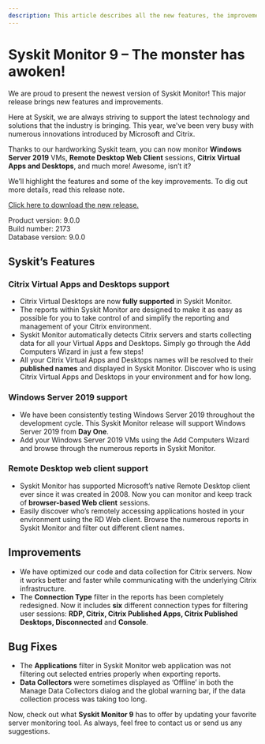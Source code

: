 ```yaml
---
description: This article describes all the new features, the improvements, and the bug fixes delivered in Syskit Monitor 9.
---
```


# Syskit Monitor 9 – The monster has awoken!

We are proud to present the newest version of Syskit Monitor! This major release brings new features and improvements.

Here at Syskit, we are always striving to support the latest technology and solutions that the industry is bringing. This year, we've been very busy with numerous innovations introduced by Microsoft and Citrix.

Thanks to our hardworking Syskit team, you can now monitor **Windows Server 2019** VMs, **Remote Desktop Web Client** sessions, **Citrix Virtual Apps and Desktops**, and much more! Awesome, isn’t it?

We’ll highlight the features and some of the key improvements. To dig out more details, read this release note.

[Click here to download the new release.](https://www.syskit.com/products/monitor/download)

Product version: 9.0.0  
Build number: 2173  
Database version: 9.0.0

## Syskit’s Features

### Citrix Virtual Apps and Desktops support

* Citrix Virtual Desktops are now **fully supported** in Syskit Monitor.
* The reports within Syskit Monitor are designed to make it as easy as possible for you to take control of and simplify the reporting and management of your Citrix environment.
* Syskit Monitor automatically detects Citrix servers and starts collecting data for all your Virtual Apps and Desktops. Simply go through the Add Computers Wizard in just a few steps!
* All your Citrix Virtual Apps and Desktops names will be resolved to their **published names** and displayed in Syskit Monitor. Discover who is using Citrix Virtual Apps and Desktops in your environment and for how long.

### Windows Server 2019 support

* We have been consistently testing Windows Server 2019 throughout the development cycle. This Syskit Monitor release will support Windows Server 2019 from **Day One**.
* Add your Windows Server 2019 VMs using the Add Computers Wizard and browse through the numerous reports in Syskit Monitor.

### Remote Desktop web client support

* Syskit Monitor has supported Microsoft’s native Remote Desktop client ever since it was created in 2008. Now you can monitor and keep track of **browser-based Web client** sessions. 
* Easily discover who’s remotely accessing applications hosted in your environment using the RD Web client. Browse the numerous reports in Syskit Monitor and filter out different client names.

## Improvements

* We have optimized our code and data collection for Citrix servers. Now it works better and faster while communicating with the underlying Citrix infrastructure.
* The **Connection Type** filter in the reports has been completely redesigned. Now it includes **six** different connection types for filtering user sessions: **RDP, Citrix, Citrix Published Apps, Citrix Published Desktops, Disconnected** and **Console**.

## Bug Fixes

* The **Applications** filter in Syskit Monitor web application was not filtering out selected entries properly when exporting reports.
* **Data Collectors** were sometimes displayed as ‘Offline’ in both the Manage Data Collectors dialog and the global warning bar, if the data collection process was taking too long.

Now, check out what **Syskit Monitor 9** has to offer by updating your favorite server monitoring tool. As always, feel free to contact us or send us any suggestions.

